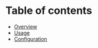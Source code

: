 # Table of contents

- [Overview](README.md)
- [Usage](usage.md)
- [Configuration](configuration.md)
